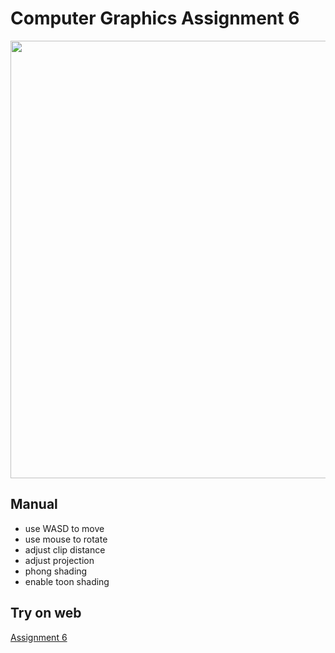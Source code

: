 # Computer Graphics Assignment 6

<image src="../Pictures/6.png" width=700>

## Manual
- use WASD to move
- use mouse to rotate
- adjust clip distance
- adjust projection
- phong shading
- enable toon shading

## Try on web
<a href="http://comp-graphics.surge.sh/ASG6/driver.html"> Assignment 6 </a>
